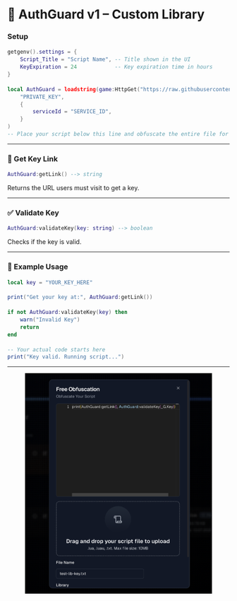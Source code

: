 # 🔐 AuthGuard v1 – Custom Library

### Setup

```lua
getgenv().settings = {
    Script_Title = "Script Name", -- Title shown in the UI
    KeyExpiration = 24            -- Key expiration time in hours
}

local AuthGuard = loadstring(game:HttpGet("https://raw.githubusercontent.com/AuthGuard0/library/refs/heads/main/v1_ui.lua"))(
	"PRIVATE_KEY",
	{
		serviceId = "SERVICE_ID",
	}
)
-- Place your script below this line and obfuscate the entire file for protection
```

---

### 🔗 Get Key Link

```lua
AuthGuard:getLink() --> string
```

Returns the URL users must visit to get a key.

---

### ✅ Validate Key

```lua
AuthGuard:validateKey(key: string) --> boolean
```

Checks if the key is valid.

---

### 🧪 Example Usage

```lua
local key = "YOUR_KEY_HERE"

print("Get your key at:", AuthGuard:getLink())

if not AuthGuard:validateKey(key) then
    warn("Invalid Key")
    return
end

-- Your actual code starts here
print("Key valid. Running script...")
```

---

<figure><img src="../.gitbook/assets/Знімок екрана 2025-07-17 о 00.07.06.png" alt=""><figcaption></figcaption></figure>
